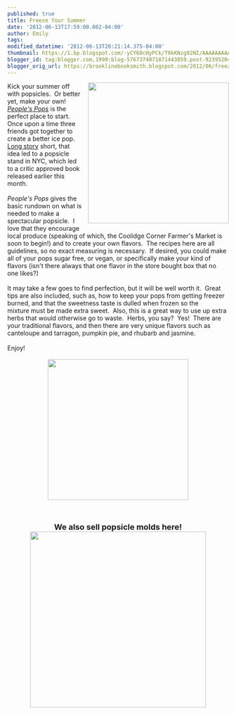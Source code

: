 ```yaml
---
published: true
title: Freeze Your Summer
date: '2012-06-13T17:59:00.002-04:00'
author: Emily
tags: 
modified_datetime: '2012-06-13T20:21:14.375-04:00'
thumbnail: https://1.bp.blogspot.com/-yCY68cHyPCk/T9kKNzg92NI/AAAAAAAAAXQ/RmfVet8sl7E/s72-c/pop.jpg
blogger_id: tag:blogger.com,1999:blog-5767374071871443859.post-923952043291596612
blogger_orig_url: https://brooklinebooksmith.blogspot.com/2012/06/freeze-your-summer.html
---
```


<div class="separator" style="clear: both; text-align: center;"><a href="https://1.bp.blogspot.com/-yCY68cHyPCk/T9kKNzg92NI/AAAAAAAAAXQ/RmfVet8sl7E/s1600/pop.jpg" imageanchor="1" style="clear: right; float: right; margin-bottom: 1em; margin-left: 1em;"><img border="0" height="320" src="https://1.bp.blogspot.com/-yCY68cHyPCk/T9kKNzg92NI/AAAAAAAAAXQ/RmfVet8sl7E/s320/pop.jpg" width="320" /></a></div>Kick your summer off with popsicles.&nbsp; Or better yet, make your own!&nbsp; <em><a href="https://www.brooklinebooksmith-shop.com/book/9781607742111">People's Pops</a></em> is the perfect place to start.&nbsp; Once upon a time three friends got together to create a better ice pop.&nbsp;<a href="https://peoplespops.com/who_we_are.html"> Long story</a> short, that idea led to a popsicle stand in NYC, which led to a critic approved book released earlier&nbsp;this month.<br /><br /><em>People's Pops</em> gives the basic rundown on what is needed to make a spectacular popsicle.&nbsp; I love that they encourage local produce (speaking of which, the Coolidge Corner Farmer's Market is soon to begin!) and to create your own flavors.&nbsp; The recipes here are all guidelines, so no exact measuring is necessary.&nbsp; If desired, you could make all of your pops sugar free, or vegan, or specifically make your kind of flavors (isn't there always that one flavor in the store bought&nbsp;box that no one likes?)<br /><br />It may take a few goes to find perfection, but it will be well worth it.&nbsp; Great tips are also included, such as, how to keep your pops from getting freezer burned, and&nbsp;that the sweetness taste is dulled when frozen so&nbsp;the mixture&nbsp;must be made extra sweet.&nbsp; Also, this is a great way to use up extra herbs that would otherwise go to waste.&nbsp; Herbs, you say?&nbsp; Yes!&nbsp; There are your traditional flavors, and then there are very unique flavors such as canteloupe and tarragon, pumpkin pie, and rhubarb and jasmine.<br /><br />Enjoy!<br /><br /><div class="separator" style="clear: both; text-align: center;"><a href="https://4.bp.blogspot.com/-vN6jn6Ja4a4/T9kL_8gtB7I/AAAAAAAAAXY/pak34qCo7Zo/s1600/zoo.jpg" imageanchor="1" style="margin-left: 1em; margin-right: 1em;"><img border="0" height="320" src="https://4.bp.blogspot.com/-vN6jn6Ja4a4/T9kL_8gtB7I/AAAAAAAAAXY/pak34qCo7Zo/s320/zoo.jpg" width="320" /></a></div><br /><div class="separator" style="clear: both; text-align: center;"><br /></div><div class="separator" style="clear: both; text-align: center;"><br /></div><div style="text-align: center;"><strong><span style="font-size: large;">We also sell popsicle molds here!</span></strong></div><div class="separator" style="clear: both; text-align: center;"><a href="https://4.bp.blogspot.com/--oVTgd_KPwk/T9kMZIzmGVI/AAAAAAAAAXo/IQtSvm_nk9I/s1600/dino.jpg" imageanchor="1" style="margin-left: 1em; margin-right: 1em;"><img border="0" height="400" src="https://4.bp.blogspot.com/--oVTgd_KPwk/T9kMZIzmGVI/AAAAAAAAAXo/IQtSvm_nk9I/s400/dino.jpg" width="400" /></a></div><br />
